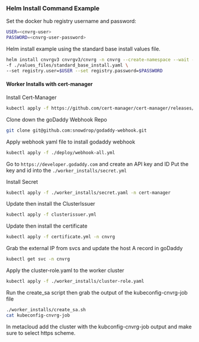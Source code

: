### Helm Install Command Example

Set the docker hub registry username and password:

```bash
USER=<cnvrg-user>
PASSWORD=<cnvrg-user-password>
```

Helm install example using the standard base install values file.

```bash
helm install cnvrgv3 cnvrgv3/cnvrg -n cnvrg --create-namespace --wait --timeout 1000s \
-f ./values_files/standard_base_install.yaml \
--set registry.user=$USER --set registry.password=$PASSWORD
```

#### Worker Installs with cert-manager
Install Cert-Manager

```bash
kubectl apply -f https://github.com/cert-manager/cert-manager/releases/download/v1.8.2/cert-manager.yaml
```

Clone down the goDaddy Webhook Repo

```bash
git clone git@github.com:snowdrop/godaddy-webhook.git
```

Apply webhook yaml file to install godaddy webhook

```bash
kubectl apply -f ./deploy/webhook-all.yml
```

Go to ``https://developer.godaddy.com`` and create an API key and ID
Put the key and id into the ``./worker_installs/secret.yml``

Install Secret

```bash
kubectl apply -f ./worker_installs/secret.yaml -n cert-manager
```

Update then install the ClusterIssuer

```bash
kubectl apply -f clusterissuer.yml
```


Update then install the certificate

```bash
kubectl apply -f certificate.yml -n cnvrg
```

Grab the external IP from svcs and update the host A record in goDaddy

```bash
kubectl get svc -n cnvrg
```

Apply the cluster-role.yaml to the worker cluster

```bash
kubectl apply -f ./worker_installs/cluster-role.yaml
```

Run the create_sa script then grab the output of the kubeconfig-cnvrg-job file

```bash
./worker_installs/create_sa.sh
cat kubeconfig-cnvrg-job
```

In metacloud add the cluster with the kubconfig-cnvrg-job output and make sure to select https scheme.
